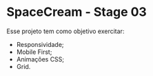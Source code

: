 
# SpaceCream - Stage 03

Esse projeto tem como objetivo exercitar:








- Responsividade;
- Mobile First;
- Animações CSS;
- Grid.

